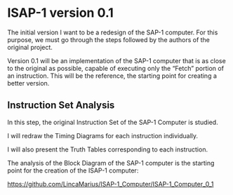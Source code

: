 # ISAP-1 version 0.1
The initial version I want to be a redesign of the SAP-1 computer. For this purpose, we must go through the steps followed by the authors of the original project.

Version 0.1 will be an implementation of the SAP-1 computer that is as close to the original as possible, capable of executing only the “Fetch” portion of an instruction. This will be the reference, the starting point for creating a better version.

## Instruction Set Analysis
In this step, the original Instruction Set of the SAP-1 Computer is studied.

I will redraw the Timing Diagrams for each instruction individually.

I will also present the Truth Tables corresponding to each instruction.

The analysis of the Block Diagram of the SAP-1 computer is the starting point for the creation of the ISAP-1 computer:

https://github.com/LincaMarius/ISAP-1_Computer/ISAP-1_Computer_0_1


